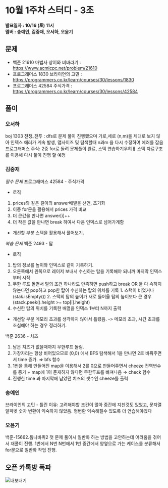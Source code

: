 # 10월 1주차 스터디 - 3조

**발표일자 : 10/16 (토) 11시**  
**멤버 : 송예인, 김중재, 오서하, 오윤기**

## 문제

- 백준 21610 마법사 상어와 비바라기 : https://www.acmicpc.net/problem/21610
- 프로그래머스 1830 브라이언의 고민 : https://programmers.co.kr/learn/courses/30/lessons/1830
- 프로그래머스 42584 주식가격 : https://programmers.co.kr/learn/courses/30/lessons/42584

## 풀이

### 오서하

boj 1303 전쟁\_전투 : dfs로 문제 풀이 진행했으며 가로,세로 (n,m)을 제대로 보지 않아 인덱스 에러가 계속 발생,
맵사이즈 및 탐색할때 n과m 을 다시 수정하여 에러를 잡음
프로그래머스 주식: 2중 for로 돌려 문제풀이 완료, 스택 연습하기우히ㅐ 스택 자료구조를 이용해 다시 풀이 진행 할 예정

### 김중재

_필수 문제_
프로그래머스 42584 - 주식가격

- 로직

1. prices와 같은 길이의 answer배열을 선언, 초기화
2. 이중 for문을 활용해서 prices 가격 비교
3. 더 큰값을 만나면 answer[i]++
4. 더 작은 값을 만나면 break 하여서 다음 인덱스로 넘어가게함

- 개선할 부분
  스택을 활용해서 풀어보기.

_복습 문제_
백준 2493 - 탑

- 로직

1. 탑의 정보를 높이와 인덱스로 같이 기록하기.
2. 오른쪽에서 왼쪽으로 레이저 보내서 수신하는 탑을 기록해야 되니까 마지막 인덱스부터 시작
3. 무한 루프 돌면서 밑의 조건 하나라도 만족하면 push하고 break OR 둘 다 속하지 않는다면 pop하고
   pop한 탑이 수신하는 탑의 위치를 기록 1. 스택이 비었거나(stak.isEmpty()) 2. 스택의 탑의 높이가 새로 들어올 탑의 높이보다 큰 경우(stack.peek().height >= top[i].height)
4. 수신한 탑의 위치를 기록한 배열을 인덱스 1부터 N까지 출력

- 개선할 부분
  메모리 초과를 생각하지 않아서 틀렸음. -> 메모리 초과, 시간 초과를 조심해야 하는 경우 정리하기.

백준 2636 - 치즈

1. 남은 치즈가 없을때까지 무한루프 돌림.
2. 가장자리는 항상 비어있으므로 (0,0) 에서 BFS 탐색해서 1을 만나면 2로 바꿔주면서 time 증가.
   ⇒ bfs 함수
3. 1번을 통해 만들어진 map을 이용해서 2를 0으로 만들어주면서 cheeze 전역변수를 증가 +
   map에 1이 존재하지 않다면 무한루프를 빠져나옴 ⇒ check 함수
4. 진행한 time 과 마지막에 남았던 치즈의 갯수인 cheeze를 출력

### 송예인

브라이언의 고민 - 틀린 이유: 고려해야할 조건이 많아 중간에 지친것도 있었고, 문자열 알파벳 숫자 변환이 익숙하지 않았음.
형변환 익숙해질수 있도록 더 연습해야겠다

### 오윤기

백준-15662.톱니바퀴2
첫 문제 풀이시 일반화 하는 방법을 고안하는데 어려움을 겪어서 재풀이 진행.
1번에서 N번 N번에서 1번 중간에서 양옆으로 가는 케이스를 분류해서 for문으로 일반화 작업 진행.

##

## 오픈 카톡방 폭파

![내보내기](https://user-images.githubusercontent.com/20656314/137615260-50dc7429-2afc-4fe7-8cc1-4a492cbbd3a3.png)

